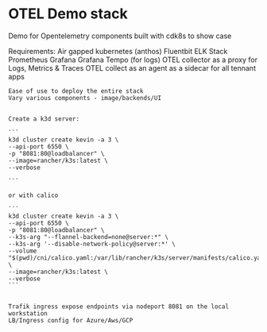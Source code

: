 # OTEL Demo stack
Demo for Opentelemetry components built with cdk8s to show case 


Requirements:
    Air gapped kubernetes (anthos)
    Fluentbit
    ELK Stack
    Prometheus
    Grafana
    Grafana Tempo (for logs)
    OTEL collector as a proxy for Logs, Metrics & Traces
    OTEL collect as an agent as a sidecar for all tennant apps 

    Ease of use to deploy the entire stack
    Vary various components - image/backends/UI


    Create a k3d server:

    ```
    k3d cluster create kevin -a 3 \
    --api-port 6550 \
    -p "8081:80@loadbalancer" \
    --image=rancher/k3s:latest \
    --verbose

    ```

    or with calico

    ```
    k3d cluster create kevin -a 3 \
    --api-port 6550 \
    -p "8081:80@loadbalancer" \
    --k3s-arg "--flannel-backend=none@server:*" \
    --k3s-arg '--disable-network-policy@server:*' \
    --volume "$(pwd)/cni/calico.yaml:/var/lib/rancher/k3s/server/manifests/calico.yaml" \
    --image=rancher/k3s:latest \
    --verbose
    ```


    Trafik ingress expose endpoints via nodeport 8081 on the local workstation
    LB/Ingress config for Azure/Aws/GCP 

